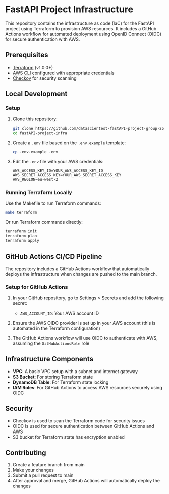 # FastAPI Project Infrastructure

This repository contains the infrastructure as code (IaC) for the FastAPI project using Terraform to provision AWS resources. It includes a GitHub Actions workflow for automated deployment using OpenID Connect (OIDC) for secure authentication with AWS.

## Prerequisites

- [Terraform](https://www.terraform.io/downloads.html) (v1.0.0+)
- [AWS CLI](https://aws.amazon.com/cli/) configured with appropriate credentials
- [Checkov](https://github.com/bridgecrewio/checkov) for security scanning

## Local Development

### Setup

1. Clone this repository:
   ```bash
   git clone https://github.com/datascientest-fastAPI-project-group-25/fastAPI-project-infra.git
   cd fastAPI-project-infra
   ```

2. Create a `.env` file based on the `.env.example` template:
   ```bash
   cp .env.example .env
   ```

3. Edit the `.env` file with your AWS credentials:
   ```
   AWS_ACCESS_KEY_ID=YOUR_AWS_ACCESS_KEY_ID
   AWS_SECRET_ACCESS_KEY=YOUR_AWS_SECRET_ACCESS_KEY
   AWS_REGION=eu-west-2
   ```

### Running Terraform Locally

Use the Makefile to run Terraform commands:

```bash
make terraform
```

Or run Terraform commands directly:

```bash
terraform init
terraform plan
terraform apply
```

## GitHub Actions CI/CD Pipeline

The repository includes a GitHub Actions workflow that automatically deploys the infrastructure when changes are pushed to the main branch.

### Setup for GitHub Actions

1. In your GitHub repository, go to Settings > Secrets and add the following secret:
   - `AWS_ACCOUNT_ID`: Your AWS account ID

2. Ensure the AWS OIDC provider is set up in your AWS account (this is automated in the Terraform configuration)

3. The GitHub Actions workflow will use OIDC to authenticate with AWS, assuming the `GitHubActionsRole` role

## Infrastructure Components

- **VPC**: A basic VPC setup with a subnet and internet gateway
- **S3 Bucket**: For storing Terraform state
- **DynamoDB Table**: For Terraform state locking
- **IAM Roles**: For GitHub Actions to access AWS resources securely using OIDC

## Security

- Checkov is used to scan the Terraform code for security issues
- OIDC is used for secure authentication between GitHub Actions and AWS
- S3 bucket for Terraform state has encryption enabled

## Contributing

1. Create a feature branch from main
2. Make your changes
3. Submit a pull request to main
4. After approval and merge, GitHub Actions will automatically deploy the changes